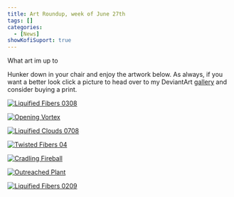 ```yaml
---
title: Art Roundup, week of June 27th
tags: []
categories:
  - [News]
showKofiSuport: true
---
```

What art im up to<!-- more -->

Hunker down in your chair and enjoy the artwork below. As always, if you want a better look click a picture to head over to my DeviantArt [gallery](https://www.deviantart.com/stevenmeehan/gallery/all) and consider buying a print.

<div class="center">

[![Liquified Fibers 0308](https://images-wixmp-ed30a86b8c4ca887773594c2.wixmp.com/f/f99a6bf8-c5b7-48b6-ad1d-bbd9283918e7/dem9pkk-90d8ac2d-de51-4701-92eb-0a50245b4c66.png/v1/fill/w_1024,h_726,q_80,strp/liquified_fibers_0308_by_stevenmeehan_dem9pkk-fullview.jpg?token=eyJ0eXAiOiJKV1QiLCJhbGciOiJIUzI1NiJ9.eyJzdWIiOiJ1cm46YXBwOjdlMGQxODg5ODIyNjQzNzNhNWYwZDQxNWVhMGQyNmUwIiwiaXNzIjoidXJuOmFwcDo3ZTBkMTg4OTgyMjY0MzczYTVmMGQ0MTVlYTBkMjZlMCIsIm9iaiI6W1t7ImhlaWdodCI6Ijw9NzI2IiwicGF0aCI6IlwvZlwvZjk5YTZiZjgtYzViNy00OGI2LWFkMWQtYmJkOTI4MzkxOGU3XC9kZW05cGtrLTkwZDhhYzJkLWRlNTEtNDcwMS05MmViLTBhNTAyNDViNGM2Ni5wbmciLCJ3aWR0aCI6Ijw9MTAyNCJ9XV0sImF1ZCI6WyJ1cm46c2VydmljZTppbWFnZS5vcGVyYXRpb25zIl19.-YSLB12JV-kKsdaR1Kns4i2TA4vPxuyIIOmcjom1iEs "Liquified Fibers 0308")](https://www.deviantart.com/stevenmeehan/art/Liquified-Fibers-0308-883931060)

</div>

<div class="center">

[![Opening Vortex](https://images-wixmp-ed30a86b8c4ca887773594c2.wixmp.com/f/f99a6bf8-c5b7-48b6-ad1d-bbd9283918e7/dem9ptv-826b61ad-7868-4f43-985e-64de162844f4.png/v1/fill/w_1024,h_726,q_80,strp/opening_vortex_by_stevenmeehan_dem9ptv-fullview.jpg?token=eyJ0eXAiOiJKV1QiLCJhbGciOiJIUzI1NiJ9.eyJzdWIiOiJ1cm46YXBwOjdlMGQxODg5ODIyNjQzNzNhNWYwZDQxNWVhMGQyNmUwIiwiaXNzIjoidXJuOmFwcDo3ZTBkMTg4OTgyMjY0MzczYTVmMGQ0MTVlYTBkMjZlMCIsIm9iaiI6W1t7ImhlaWdodCI6Ijw9NzI2IiwicGF0aCI6IlwvZlwvZjk5YTZiZjgtYzViNy00OGI2LWFkMWQtYmJkOTI4MzkxOGU3XC9kZW05cHR2LTgyNmI2MWFkLTc4NjgtNGY0My05ODVlLTY0ZGUxNjI4NDRmNC5wbmciLCJ3aWR0aCI6Ijw9MTAyNCJ9XV0sImF1ZCI6WyJ1cm46c2VydmljZTppbWFnZS5vcGVyYXRpb25zIl19.ypQ3FwdWslu3irZPAG3tyh-p70x_9GeRDqB-gzTEe8s "Opening Vortex")](https://www.deviantart.com/stevenmeehan/art/Opening-Vortex-883931395)

</div>

<div class="center">

[![Liquified Clouds 0708](https://images-wixmp-ed30a86b8c4ca887773594c2.wixmp.com/f/f99a6bf8-c5b7-48b6-ad1d-bbd9283918e7/dem9q00-975e87a5-ace7-4954-896c-582546ba71b4.png/v1/fill/w_1024,h_726,q_80,strp/liquified_clouds_0708_by_stevenmeehan_dem9q00-fullview.jpg?token=eyJ0eXAiOiJKV1QiLCJhbGciOiJIUzI1NiJ9.eyJzdWIiOiJ1cm46YXBwOjdlMGQxODg5ODIyNjQzNzNhNWYwZDQxNWVhMGQyNmUwIiwiaXNzIjoidXJuOmFwcDo3ZTBkMTg4OTgyMjY0MzczYTVmMGQ0MTVlYTBkMjZlMCIsIm9iaiI6W1t7ImhlaWdodCI6Ijw9NzI2IiwicGF0aCI6IlwvZlwvZjk5YTZiZjgtYzViNy00OGI2LWFkMWQtYmJkOTI4MzkxOGU3XC9kZW05cTAwLTk3NWU4N2E1LWFjZTctNDk1NC04OTZjLTU4MjU0NmJhNzFiNC5wbmciLCJ3aWR0aCI6Ijw9MTAyNCJ9XV0sImF1ZCI6WyJ1cm46c2VydmljZTppbWFnZS5vcGVyYXRpb25zIl19.oMPotgjH580p6ubcC4jkoI_cBugbdPU1QLL-_XAiqFg "Liquified Clouds 0708")](https://www.deviantart.com/stevenmeehan/art/Liquified-Clouds-0708-883931616)

</div>

<div class="center">

[![Twisted Fibers 04](https://images-wixmp-ed30a86b8c4ca887773594c2.wixmp.com/f/f99a6bf8-c5b7-48b6-ad1d-bbd9283918e7/dem9q2s-07c2a65f-bf16-4d20-9c58-d0e48ae67e40.png/v1/fill/w_1024,h_726,q_80,strp/twisted_fibers_04_by_stevenmeehan_dem9q2s-fullview.jpg?token=eyJ0eXAiOiJKV1QiLCJhbGciOiJIUzI1NiJ9.eyJzdWIiOiJ1cm46YXBwOjdlMGQxODg5ODIyNjQzNzNhNWYwZDQxNWVhMGQyNmUwIiwiaXNzIjoidXJuOmFwcDo3ZTBkMTg4OTgyMjY0MzczYTVmMGQ0MTVlYTBkMjZlMCIsIm9iaiI6W1t7ImhlaWdodCI6Ijw9NzI2IiwicGF0aCI6IlwvZlwvZjk5YTZiZjgtYzViNy00OGI2LWFkMWQtYmJkOTI4MzkxOGU3XC9kZW05cTJzLTA3YzJhNjVmLWJmMTYtNGQyMC05YzU4LWQwZTQ4YWU2N2U0MC5wbmciLCJ3aWR0aCI6Ijw9MTAyNCJ9XV0sImF1ZCI6WyJ1cm46c2VydmljZTppbWFnZS5vcGVyYXRpb25zIl19.7TyVzb3HVuyeJMf9MipPFZ2S9RlqkWh9dPtWF4xisp4 "Twisted Fibers 04")](https://www.deviantart.com/stevenmeehan/art/Twisted-Fibers-04-883931716)

</div>

<div class="center">

[![Cradling Fireball](https://images-wixmp-ed30a86b8c4ca887773594c2.wixmp.com/f/f99a6bf8-c5b7-48b6-ad1d-bbd9283918e7/dem9q9p-c844b67d-db62-4cb8-be70-1756551a1a5c.png/v1/fill/w_1024,h_1446,q_80,strp/cradling_fireball_by_stevenmeehan_dem9q9p-fullview.jpg?token=eyJ0eXAiOiJKV1QiLCJhbGciOiJIUzI1NiJ9.eyJzdWIiOiJ1cm46YXBwOjdlMGQxODg5ODIyNjQzNzNhNWYwZDQxNWVhMGQyNmUwIiwiaXNzIjoidXJuOmFwcDo3ZTBkMTg4OTgyMjY0MzczYTVmMGQ0MTVlYTBkMjZlMCIsIm9iaiI6W1t7ImhlaWdodCI6Ijw9MTQ0NiIsInBhdGgiOiJcL2ZcL2Y5OWE2YmY4LWM1YjctNDhiNi1hZDFkLWJiZDkyODM5MThlN1wvZGVtOXE5cC1jODQ0YjY3ZC1kYjYyLTRjYjgtYmU3MC0xNzU2NTUxYTFhNWMucG5nIiwid2lkdGgiOiI8PTEwMjQifV1dLCJhdWQiOlsidXJuOnNlcnZpY2U6aW1hZ2Uub3BlcmF0aW9ucyJdfQ.lYg6NasY7mSCKdM3qT_J7Kj8IJefctK6VhN3urMbPD0 "Cradling Fireball")](https://www.deviantart.com/stevenmeehan/art/Cradling-Fireball-883931965)

</div>

<div class="center">

[![Outreached Plant](https://images-wixmp-ed30a86b8c4ca887773594c2.wixmp.com/f/f99a6bf8-c5b7-48b6-ad1d-bbd9283918e7/dem9qfl-e08cd5fe-efc2-4b80-9deb-c21fb169e42a.png/v1/fill/w_1024,h_1446,q_80,strp/outreached_plant_by_stevenmeehan_dem9qfl-fullview.jpg?token=eyJ0eXAiOiJKV1QiLCJhbGciOiJIUzI1NiJ9.eyJzdWIiOiJ1cm46YXBwOjdlMGQxODg5ODIyNjQzNzNhNWYwZDQxNWVhMGQyNmUwIiwiaXNzIjoidXJuOmFwcDo3ZTBkMTg4OTgyMjY0MzczYTVmMGQ0MTVlYTBkMjZlMCIsIm9iaiI6W1t7ImhlaWdodCI6Ijw9MTQ0NiIsInBhdGgiOiJcL2ZcL2Y5OWE2YmY4LWM1YjctNDhiNi1hZDFkLWJiZDkyODM5MThlN1wvZGVtOXFmbC1lMDhjZDVmZS1lZmMyLTRiODAtOWRlYi1jMjFmYjE2OWU0MmEucG5nIiwid2lkdGgiOiI8PTEwMjQifV1dLCJhdWQiOlsidXJuOnNlcnZpY2U6aW1hZ2Uub3BlcmF0aW9ucyJdfQ.6TAWTc0tIA-bdL8-OM5FhLPJdVonavYsToNx-Fj5OCM "Outreached Plant")](https://www.deviantart.com/stevenmeehan/art/Outreached-Plant-883932177)

</div>

<div class="center">

[![Liquified Fibers 0209](https://images-wixmp-ed30a86b8c4ca887773594c2.wixmp.com/f/f99a6bf8-c5b7-48b6-ad1d-bbd9283918e7/dem9qlq-a3f3f050-d590-4c10-8272-3c228ae8b346.png/v1/fill/w_1024,h_726,q_80,strp/liquified_fibers_0209_by_stevenmeehan_dem9qlq-fullview.jpg?token=eyJ0eXAiOiJKV1QiLCJhbGciOiJIUzI1NiJ9.eyJzdWIiOiJ1cm46YXBwOjdlMGQxODg5ODIyNjQzNzNhNWYwZDQxNWVhMGQyNmUwIiwiaXNzIjoidXJuOmFwcDo3ZTBkMTg4OTgyMjY0MzczYTVmMGQ0MTVlYTBkMjZlMCIsIm9iaiI6W1t7ImhlaWdodCI6Ijw9NzI2IiwicGF0aCI6IlwvZlwvZjk5YTZiZjgtYzViNy00OGI2LWFkMWQtYmJkOTI4MzkxOGU3XC9kZW05cWxxLWEzZjNmMDUwLWQ1OTAtNGMxMC04MjcyLTNjMjI4YWU4YjM0Ni5wbmciLCJ3aWR0aCI6Ijw9MTAyNCJ9XV0sImF1ZCI6WyJ1cm46c2VydmljZTppbWFnZS5vcGVyYXRpb25zIl19.RqUQhO_HXRibtRj4z4l2S6RLHbXkWYDLkGZdoE5hp5s "Liquified Fibers 0209")](https://www.deviantart.com/stevenmeehan/art/Liquified-Fibers-0209-883932398)

</div>